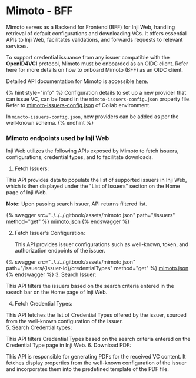 # Mimoto - BFF

Mimoto serves as a Backend for Frontend (BFF) for Inji Web, handling retrieval of default configurations and downloading VCs. It offers essential APIs to Inji Web, facilitates validations, and forwards requests to relevant services.

To support credential issuance from any issuer compatible with the **OpenID4VCI** protocol, Mimoto must be onboarded as an OIDC client. Refer here for more details on how to onboard Mimoto (BFF) as an OIDC client.

Detailed API documentation for Mimoto is accessible [here](https://mosip.stoplight.io/docs/mimoto).

{% hint style="info" %}
Configuration details to set up a new provider that can issue VC, can be found in the `mimoto-issuers-config.json` property file. Refer to [mimoto-issuers-config.json](https://github.com/mosip/mosip-config/blob/collab-old/mimoto-issuers-config.json) of Collab environment.

In `mimoto-issuers-config.json`, new providers can be added as per the well-known schema.
{% endhint %}

### Mimoto endpoints used by Inji Web

Inji Web utilizes the following APIs exposed by Mimoto to fetch issuers, configurations, credential types, and to facilitate downloads.

1. Fetch Issuers:

This API provides data to populate the list of supported issuers in Inji Web, which is then displayed under the "List of Issuers" section on the Home page of Inji Web.

**Note:** Upon passing search issuer, API returns filtered list.

{% swagger src="../../../.gitbook/assets/mimoto.json" path="/issuers" method="get" %}
[mimoto.json](../../../.gitbook/assets/mimoto.json)
{% endswagger %}

2.  Fetch Issuer's Configuration:

    This API provides issuer configurations such as well-known, token, and authorization endpoints of the issuer.

{% swagger src="../../../.gitbook/assets/mimoto.json" path="/issuers/{issuer-id}/credentialTypes" method="get" %}
[mimoto.json](../../../.gitbook/assets/mimoto.json)
{% endswagger %}
3. Search Issuer:

This API filters the issuers based on the search criteria entered in the search bar on the Home page of Inji Web.

4. Fetch Credential Types:

This API fetches the list of Credential Types offered by the issuer, sourced from the well-known configuration of the issuer.   
5. Search Credential types:

This API filters Credential Types based on the search criteria entered on the Credential Type page in Inji Web.
6. Download PDF:

This API is responsible for generating PDFs for the received VC content. It fetches display properties from the well-known configuration of the issuer and incorporates them into the predefined template of the PDF file.
